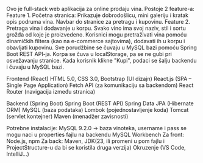Ovo je full-stack web aplikacija za online prodaju vina. Postoje 2 feature-a: Feature 1. Početna stranica: Prikazuje dobrodošlicu, mini galeriju i kratak opis podruma vina. Navbar do stranice za pretragu i kupovinu.
Feature 2. Pretraga vina i dodavanje u korpu. Svako vino ima svoj naziv, stil i sortu grožđa od koje je proizvedeno. Korisnici mogu pretraživati vina pomoću dinamičkih filtera (kao na e-commerce sajtovima), dodavati ih u korpu i obavljati kupovinu.
Sve porudžbine se čuvaju u MySQL bazi pomoću Spring Boot REST API-ja.
Korpa se čuva u localStorage, pa se ne gubi pri osvežavanju stranice. Kada korisnik klikne "Kupi", podaci se šalju backendu i čuvaju u MySQL bazi.

Frontend (React)
HTML 5.0, CSS 3.0, Bootstrap (UI dizajn)
React.js (SPA – Single Page Application)
Fetch API (za komunikaciju sa backendom)
React Router (navigacija između stranica)

Backend (Spring Boot)
Spring Boot (REST API)
Spring Data JPA (Hibernate ORM)
MySQL (baza podataka)
Lombok (pojednostavljenje koda)
Tomcat (servlet kontejner)
Maven (menadžer zavisnosti)

Potrebne instalacije:
MySQL 9.2.0 -> baza vinoteka, username i pass se mogu naci u properties fajlu na backendu
MySQL Workbench 
Za front: Node.js, npm
Za back: Maven, JDK(23, ili promeni u pom fajlu i ProjectStructure-u da bi se koristila druga verzija)
Okruzenje (VS Code, IntelliJ...)
